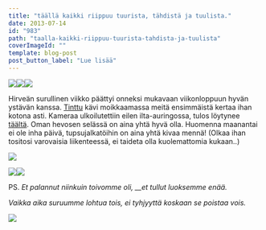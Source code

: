```yaml
---
title: "täällä kaikki riippuu tuurista, tähdistä ja tuulista."
date: 2013-07-14
id: "983"
path: "taalla-kaikki-riippuu-tuurista-tahdista-ja-tuulista"
coverImageId: ""
template: blog-post
post_button_label: "Lue lisää"
---
```


[![](/images/IMG_0257g.JPG)](http://4.bp.blogspot.com/-sWAq9jLKSvU/UeKGywncoHI/AAAAAAAAGSM/merl_lhGu9I/s1600/IMG_0257g.JPG)[![](/images/IMG_0014.JPG)](http://2.bp.blogspot.com/-9dbTWQ506lQ/UeKGxY7uuXI/AAAAAAAAGR0/3mdq-a-hqFY/s1600/IMG_0014.JPG)[![](/images/IMG_0157.JPG)](http://2.bp.blogspot.com/-VvzSgoC-lQA/UeKGyM50A_I/AAAAAAAAGSE/4ZcfH4w5VBE/s1600/IMG_0157.JPG)

Hirveän surullinen viikko päättyi onneksi mukavaan viikonloppuun hyvän ystävän kanssa. [Tinttu](http://puskaponi.blogspot.fi/) kävi moikkaamassa meitä ensimmäistä kertaa ihan kotona asti. Kameraa ulkoilutettiin eilen ilta-auringossa, tulos löytynee [täältä](http://maisaw.otukset.fi/kuvat/2013/Unknown+Soldier/13.7./). Oman hevosen selässä on aina yhtä hyvä olla. Huomenna maanantai ei ole inha päivä, tupsujalkatöihin on aina yhtä kivaa mennä! (Olkaa ihan tositosi varovaisia liikenteessä, ei taideta olla kuolemattomia kukaan..)

[![](/images/IMG_0202.JPG)](http://4.bp.blogspot.com/-QYQNo7H8GRs/UeKGzcy8pXI/AAAAAAAAGSY/AoUl_ggrR0M/s1600/IMG_0202.JPG)

[![](/images/IMG_0088.JPG)](http://3.bp.blogspot.com/-kvIPVrjTVgg/UeKGw-MIXaI/AAAAAAAAGSA/hAOXwVc7tRU/s1600/IMG_0088.JPG)[![](/images/IMG_0017h.JPG)](http://2.bp.blogspot.com/-6_OqgiNteUQ/UeKGw9VKn6I/AAAAAAAAGR4/o_btvI9BNRA/s1600/IMG_0017h.JPG)

PS. _Et palannut niinkuin toivomme oli, \_\_et tullut luoksemme enää._

_Vaikka aika suruumme lohtua tois, ei tyhjyyttä koskaan se poistaa vois._

[![](/images/ak.jpg)](http://1.bp.blogspot.com/-oYiNgsv7Irs/UeKHS4TveYI/AAAAAAAAGSc/MyBvPwWV_NM/s1600/ak.jpg)
